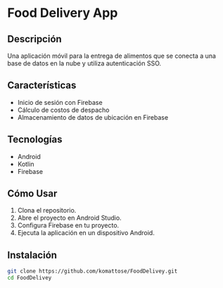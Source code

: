 # Food Delivery App

## Descripción
Una aplicación móvil para la entrega de alimentos que se conecta a una base de datos en la nube y utiliza autenticación SSO.

## Características
- Inicio de sesión con Firebase
- Cálculo de costos de despacho
- Almacenamiento de datos de ubicación en Firebase

## Tecnologías
- Android
- Kotlin
- Firebase

## Cómo Usar
1. Clona el repositorio.
2. Abre el proyecto en Android Studio.
3. Configura Firebase en tu proyecto.
4. Ejecuta la aplicación en un dispositivo Android.

## Instalación
```bash
git clone https://github.com/komattose/FoodDelivey.git
cd FoodDelivey
